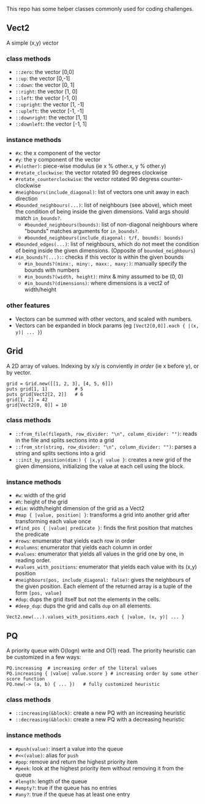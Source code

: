 This repo has some helper classes commonly used for coding challenges.

## Vect2
A simple (x,y) vector

### class methods

- `::zero`: the vector [0,0]
- `::up`: the vector [0,-1]
- `::down`: the vector [0, 1]
- `::right`: the vector [1, 0]
- `::left`: the vector [-1, 0]
- `::upright`: the vector [1, -1]
- `::upleft`: the vector [-1, -1]
- `::downright`: the vector [1, 1]
- `::downleft`: the vector [-1, 1]

### instance methods

- `#x`: the x component of the vector
- `#y`: the y component of the vector
- `#%(other)`: piece-wise modulus (ie x % other.x, y % other.y)
- `#rotate_clockwise`: the vector rotated 90 degrees clockwise
- `#rotate_counterclockwise`: the vector rotated 90 degress counter-clockwise
- `#neighbours(include_diagonal)`: list of vectors one unit away in each direction
- `#bounded_neighbours(...)`: list of neighbours (see above), which meet the condition of being inside the given dimensions. Valid args should match `in_bounds?`.
  - `#bounded_neighbours(bounds)`: list of non-diagonal neighbours where "bounds" matches arguments for `in_bounds?`.
  - `#bounded_neighbours(include_diagonal: t/f, bounds: bounds)`
- `#bounded_edges(...)`: list of neighbours, which do not meet the condition of being inside the given dimensions. (Opposite of `bounded_neighbours`)
- `#in_bounds?(...):`: checks if this vector is within the given bounds
    - `#in_bounds?(minx:, miny:, maxx:, maxy:)`: manually specify the bounds with numbers
    - `#in_bounds?(width, height)`: minx & miny assumed to be (0, 0)
    - `#in_bounds?(dimensions)`: where dimensions is a vect2 of width/height

### other features

- Vectors can be summed with other vectors, and scaled with numbers.
- Vectors can be expanded in block params (eg `[Vect2[0,0]].each { |(x, y)| ... }`)

## Grid
A 2D array of values. Indexing by x/y is conviently *in order* (ie x before y), or by vector.

```
grid = Grid.new([[1, 2, 3], [4, 5, 6]])
puts grid[1, 1]          # 5
puts grid[Vect2[2, 2]]   # 6
grid[1, 2] = 42
grid[Vect2[0, 0]] = 10
```

### class methods

- `::from_file(filepath, row_divider: "\n", column_divider: "")`: reads in the file and splits sections into a grid
- `::from_str(string, row_divider: "\n", column_divider: "")`: parses a string and splits sections into a grid
- `::init_by_position(dim:) { |x,y| value }`: creates a new grid of the given dimensions, initializing the value at each cell using the block.

### instance methods

- `#w`: width of the grid
- `#h`: height of the grid
- `#dim`: width/height dimension of the grid as a Vect2
- `#map { |value, position| }`: transforms a grid into another grid after transforming each value once
- `#find_pos { |value| predicate }`: finds the first position that matches the predicate
- `#rows`: enumerator that yields each row in order
- `#columns`: enumerator that yields each column in order
- `#values`: enumerator that yields all values in the grid one by one, in reading order.
- `#values_with_positions`: enumerator that yields each value with its (x,y) position
- `#neighbours(pos, include_diagonal: false)`: gives the neighbours of the given position. Each element of the returned array is a tuple of the form `[pos, value]`
- `#dup`: dups the grid itself but not the elements in the cells.
- `#deep_dup`: dups the grid and calls `dup` on all elements.

```
Vect2.new(...).values_with_positions.each { |value, (x, y)| ... }
```

## PQ
A priority queue with O(logn) write and O(1) read.
The priority heuristic can be customized in a few ways:

```
PQ.increasing  # increasing order of the literal values
PQ.increasing { |value| value.score } # increasing order by some other score function
PQ.new(-> (a, b) { ... })   # fully customized heuristic
```

### class methods

- `::increasing(&block)`: create a new PQ with an increasing heuristic
- `::decreasing(&block)`: create a new PQ with a decreasing heuristic

### instance methods

- `#push(value)`: insert a value into the queue
- `#<<(value)`: alias for `push`
- `#pop`: remove and return the highest priority item
- `#peek`: look at the highest priority item without removing it from the queue
- `#length`: length of the queue
- `#empty?`: true if the queue has no entries
- `#any?`: true if the queue has at least one entry
